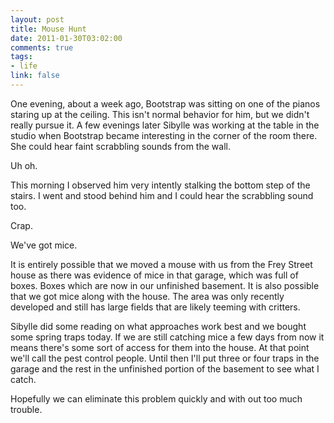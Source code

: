 ```yaml
--- 
layout: post
title: Mouse Hunt
date: 2011-01-30T03:02:00
comments: true
tags:
- life
link: false
---
```

One evening, about a week ago, Bootstrap was sitting on one of the pianos staring up at the ceiling. This isn't normal behavior for him, but we didn't really pursue it. A few evenings later Sibylle was working at the table in the studio when Bootstrap became interesting in the corner of the room there. She could hear faint scrabbling sounds from the wall.

Uh oh.

This morning I observed him very intently stalking the bottom step of the stairs. I went and stood behind him and I could hear the scrabbling sound too.

Crap.

We've got mice.

It is entirely possible that we moved a mouse with us from the Frey Street house as there was evidence of mice in that garage, which was full of boxes. Boxes which are now in our unfinished basement. It is also possible that we got mice along with the house. The area was only recently developed and still has large fields that are likely teeming with critters.

Sibylle did some reading on what approaches work best and we bought some spring traps today. If we are still catching mice a few days from now it means there's some sort of access for them into the house. At that point we'll call the pest control people. Until then I'll put three or four traps in the garage and the rest in the unfinished portion of the basement to see what I catch.

Hopefully we can eliminate this problem quickly and with out too much trouble.
